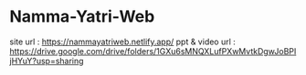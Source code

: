 # Namma-Yatri-Web
site url        : https://nammayatriweb.netlify.app/
ppt & video url : https://drive.google.com/drive/folders/1GXu6sMNQXLufPXwMvtkDgwJoBPIjHYuY?usp=sharing
